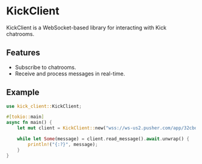 # KickClient

KickClient is a WebSocket-based library for interacting with Kick chatrooms.

## Features

- Subscribe to chatrooms.
- Receive and process messages in real-time.

## Example

```rust
use kick_client::KickClient;

#[tokio::main]
async fn main() {
    let mut client = KickClient::new("wss://ws-us2.pusher.com/app/32cbd69e4b950bf97679?protocol=7&client=js&version=8.4.0-rc2&flash=false", [12345]).await.unwrap();

    while let Some(message) = client.read_message().await.unwrap() {
        println!("{:?}", message);
    }
}

